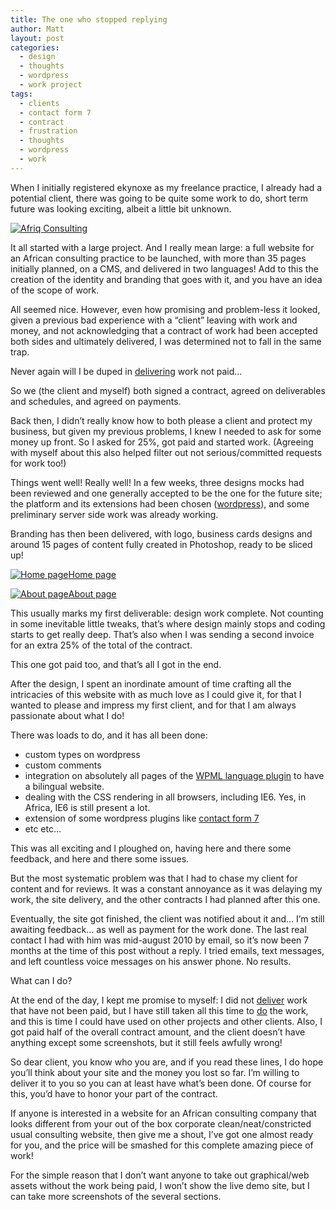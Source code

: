 ```yaml
---
title: The one who stopped replying
author: Matt
layout: post
categories:
  - design
  - thoughts
  - wordpress
  - work project
tags:
  - clients
  - contact form 7
  - contract
  - frustration
  - thoughts
  - wordpress
  - work
---
```

When I initially registered ekynoxe as my freelance practice, I already had a potential client, there was going to be quite some work to do, short term future was looking exciting, albeit a little bit unknown.

<p class="attachement"><a href="http://blog.ekynoxe.com/wp-content/uploads/2021/12/business.jpg" title="Afriq Consulting" rel="lightbox[438]"><img src="http://blog.ekynoxe.com/wp-content/uploads/2021/12/business.jpg" alt="Afriq Consulting" /></a></p>

<!--more-->

It all started with a large project. And I really mean large: a full website for an African consulting practice to be launched, with more than 35 pages initially planned, on a CMS, and delivered in two languages! Add to this the creation of the identity and branding that goes with it, and you have an idea of the scope of work.

All seemed nice.
However, even how promising and problem-less it looked, given a previous bad experience with a &#8220;client&#8221; leaving with work and money, and not acknowledging that a contract of work had been accepted both sides and ultimately delivered, I was determined not to fall in the same trap.

Never again will I be duped in <span style="text-decoration: underline;">delivering</span> work not paid&#8230;

So we (the client and myself) both signed a contract, agreed on deliverables and schedules, and agreed on payments.

Back then, I didn&#8217;t really know how to both please a client and protect my business, but given my previous problems, I knew I needed to ask for some money up front. So I asked for 25%, got paid and started work. (Agreeing with myself about this also helped filter out not serious/committed requests for work too!)

Things went well! Really well! In a few weeks, three designs mocks had been reviewed and one generally accepted to be the one for the future site; the platform and its extensions had been chosen (<a title="Wordpress CMS" href="http://wordpress.org/" target="_blank">wordpress</a>), and some preliminary server side work was already working.

Branding has then been delivered, with logo, business cards designs and around 15 pages of content fully created in Photoshop, ready to be sliced up!

<p class="attachement"><a href="http://blog.ekynoxe.com/wp-content/uploads/2021/12/screenshots-home.jpg" title="Home page" rel="lightbox[438]"><img src="http://blog.ekynoxe.com/wp-content/uploads/2021/12/screenshots-home-150x150.jpg" alt="Home page" /><span>Home page</span></a></p>

<p class="attachement"><a href="http://blog.ekynoxe.com/wp-content/uploads/2021/12/screenshots-about.jpg" title="About page" rel="lightbox[438]"><img src="http://blog.ekynoxe.com/wp-content/uploads/2021/12/screenshots-about-150x150.jpg" alt="About page" /><span>About page</span></a></p>

This usually marks my first deliverable: design work complete. Not counting in some inevitable little tweaks, that&#8217;s where design mainly stops and coding starts to get really deep. That&#8217;s also when I was sending a second invoice for an extra 25% of the total of the contract.

This one got paid too, and that&#8217;s all I got in the end.

After the design, I spent an inordinate amount of time crafting all the intricacies of this website with as much love as I could give it, for that I wanted to please and impress my first client, and for that I am always passionate about what I do!

There was loads to do, and it has all been done:

*   custom types on wordpress
*   custom comments
*   integration on absolutely all pages of the <a href="http://wpml.org/" target="_blank">WPML language plugin</a> to have a bilingual website.
*   dealing with the CSS rendering in all browsers, including IE6. Yes, in Africa, IE6 is still present a lot.
*   extension of some wordpress plugins like <a href="http://blog.ekynoxe.com/2010/09/06/extending-contact-form-7/" target="_self">contact form 7</a>
*   etc etc&#8230;

This was all exciting and I ploughed on, having here and there some feedback, and here and there some issues.

But the most systematic problem was that I had to chase my client for content and for reviews. It was a constant annoyance as it was delaying my work, the site delivery, and the other contracts I had planned after this one.

Eventually, the site got finished, the client was notified about it and&#8230; I&#8217;m still awaiting feedback&#8230; as well as payment for the work done. The last real contact I had with him was mid-august 2010 by email, so it&#8217;s now been 7 months at the time of this post without a reply. I tried emails, text messages, and left countless voice messages on his answer phone. No results.

What can I do?

At the end of the day, I kept me promise to myself: I did not <span style="text-decoration: underline;">deliver</span> work that have not been paid, but I have still taken all this time to <span style="text-decoration: underline;">do</span> the work, and this is time I could have used on other projects and other clients. Also, I got paid half of the overall contract amount, and the client doesn&#8217;t have anything except some screenshots, but it still feels awfully wrong!

So dear client, you know who you are, and if you read these lines, I do hope you&#8217;ll think about your site and the money you lost so far. I&#8217;m willing to deliver it to you so you can at least have what&#8217;s been done. Of course for this, you&#8217;d have to honor your part of the contract.

If anyone is interested in a website for an African consulting company that looks different from your out of the box corporate clean/neat/constricted usual consulting website, then give me a shout, I&#8217;ve got one almost ready for you, and the price will be smashed for this complete amazing piece of work!

For the simple reason that I don&#8217;t want anyone to take out graphical/web assets without the work being paid, I won&#8217;t show the live demo site, but I can take more screenshots of the several sections.